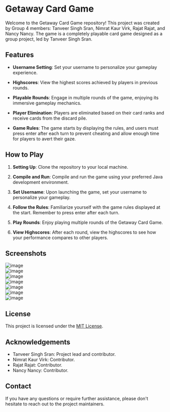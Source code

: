 # Getaway Card Game

Welcome to the Getaway Card Game repository! This project was created by Group 4 members: Tanveer Singh Sran, Nimrat Kaur Virk, Rajat Rajat, and Nancy Nancy. The game is a completely playable card game designed as a group project, led by Tanveer Singh Sran.

## Features

- **Username Setting**: Set your username to personalize your gameplay experience.

- **Highscores**: View the highest scores achieved by players in previous rounds.

- **Playable Rounds**: Engage in multiple rounds of the game, enjoying its immersive gameplay mechanics.

- **Player Elimination**: Players are eliminated based on their card ranks and receive cards from the discard pile.

- **Game Rules**: The game starts by displaying the rules, and users must press enter after each turn to prevent cheating and allow enough time for players to avert their gaze.

## How to Play

1. **Setting Up**: Clone the repository to your local machine.

2. **Compile and Run**: Compile and run the game using your preferred Java development environment.

3. **Set Username**: Upon launching the game, set your username to personalize your gameplay.

4. **Follow the Rules**: Familiarize yourself with the game rules displayed at the start. Remember to press enter after each turn.

5. **Play Rounds**: Enjoy playing multiple rounds of the Getaway Card Game.

6. **View Highscores**: After each round, view the highscores to see how your performance compares to other players.

## Screenshots
![image](https://github.com/tanveersran/cardgame-group4/assets/102448857/c5a77281-807c-4157-a43f-bfe282362e25) <br>
![image](https://github.com/tanveersran/cardgame-group4/assets/102448857/27546764-aa93-41e0-9025-fe940f9037bd) <br>
![image](https://github.com/tanveersran/cardgame-group4/assets/102448857/071e66fd-db53-45dd-b699-161f84599ab8)<br>
![image](https://github.com/tanveersran/cardgame-group4/assets/102448857/9b251b24-374f-4301-8d60-8b82a1c00697)<br>
![image](https://github.com/tanveersran/cardgame-group4/assets/102448857/1aac8afb-a5b9-4a7d-8901-c4aff4aac7c6)<br>
![image](https://github.com/tanveersran/cardgame-group4/assets/102448857/832e4cb2-e946-40e3-87da-a59cb187f001)<br>
![image](https://github.com/tanveersran/cardgame-group4/assets/102448857/c7dc14a5-848e-4122-8d11-6c4babb115fb)


## License

This project is licensed under the [MIT License](LICENSE).

## Acknowledgements

- Tanveer Singh Sran: Project lead and contributor.
- Nimrat Kaur Virk: Contributor.
- Rajat Rajat: Contributor.
- Nancy Nancy: Contributor.

## Contact

If you have any questions or require further assistance, please don't hesitate to reach out to the project maintainers.
